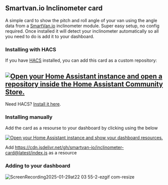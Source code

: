 ## Smartvan.io Inclinometer card

A simple card to show the pitch and roll angle of your van using the angle data from a [SmartVan.io](https://smartvan.io/products/inclinometer-module) inclinometer module. Super easy setup, no config required. Once installed it will detect your inclinometer automatically so all you need to do is add it to your dashboard.

### Installing with HACS

If you have [HACS](https://hacs.xyz/) installed, you can add this card as a custom repository:

[![Open your Home Assistant instance and open a repository inside the Home Assistant Community Store.](https://my.home-assistant.io/badges/hacs_repository.svg)](https://my.home-assistant.io/redirect/hacs_repository/?owner=smartvan-io&repository=inclinometer-card&category=plugin)
---

Need HACS? [Install it here](https://hacs.xyz/).

### Installing manually

Add the card as a resourse to your dashboard by clicking using the below

[![Open your Home Assistant instance and show your dashboard resources.](https://my.home-assistant.io/badges/lovelace_resources.svg)](https://my.home-assistant.io/redirect/lovelace_resources/)

Add https://cdn.jsdelivr.net/gh/smartvan-io/inclinometer-card@latest/index.js as a resource


### Adding to your dashboard 
![ScreenRecording2025-01-29at22 03 55-2-ezgif com-resize](https://github.com/user-attachments/assets/23737638-845c-45e9-920b-b4a14747f1ae)


